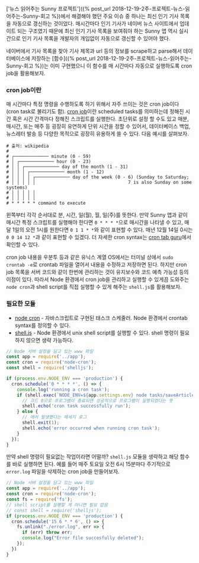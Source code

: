 ['뉴스 읽어주는 Sunny 프로젝트']({% post_url 2018-12-19-2주-프로젝트-뉴스-읽어주는-Sunny-회고 %})에서 해결해야 했던 주요 이슈 중 하나는 최신 인기 기사 목록을 자동으로 갱신하는 것이었다. 매시간마다 인기 기사가 네이버 뉴스 사이트에서 업데이트 되는 구조였기 때문에 최신 인기 기사 목록을 보여줘야 하는 Sunny 앱 역시 실시간으로 인기 기사 목록을 개발자의 개입없이 자동으로 갱신할 수 있어야 했다. 

네이버에서 기사 목록을 찾아 기사 제목과 url 등의 정보를 scrape하고 parse해서 데이터베이스에 저장하는 [함수]({% post_url 2018-12-19-2주-프로젝트-뉴스-읽어주는-Sunny-회고 %})는 이미 구현했으니 이 함수를 매 시간마다 자동으로 실행하도록 cron job을 활용해보자. 


### cron job이란
매 시간마다 특정 명령을 수행하도록 하기 위해서 자주 쓰이는 것은 cron job이다 (cron task로 불리기도 함). [cron job](https://en.wikipedia.org/wiki/Cron)이란 scheduled tasks를 의미하는데 정해진 시간 혹은 시간 간격마다 정해진 스크립트를 실행한다. 초단위로 설정 할 수도 있고 매분, 매시간, 또는 매주 등 굉장히 유연하게 단위 시간을 정할 수 있어서, 데이터베이스 백업, 뉴스레터 발송 등 다양한 목적으로 굉장히 유용하게 쓸 수 있다. 다음 예시를 살펴보자.

```
# 출처: wikipedia
#
# ┌───────────── minute (0 - 59)
# │ ┌───────────── hour (0 - 23)
# │ │ ┌───────────── day of the month (1 - 31)
# │ │ │ ┌───────────── month (1 - 12)
# │ │ │ │ ┌───────────── day of the week (0 - 6) (Sunday to Saturday;
# │ │ │ │ │                                   7 is also Sunday on some systems)
# │ │ │ │ │
# │ │ │ │ │
# * * * * * command to execute
```

왼쪽부터 각각 순서대로 분, 시간, 일(월), 월, 일(주)를 뜻한다. 만약 Sunny 앱과 같이 매시간 특정 스크립트를 실행해야 한다면 `0 * * * *`으로 매시간을 나타낼 수 있고, 매달 1일의 오전 1시를 원한다면 `0 1 1 * *`와 같이 표현할 수 있다. 매년 12월 14일 0시는 `0 0 14 12 *`과 같이 표현할 수 있겠다. 더 자세한 cron syntax는 [cron tab guru](https://crontab.guru/)에서 확인할 수 있다. 

cron job 내용을 우분투 등과 같은 유닉스 계열 OS에서는 터미널 상에서 `sudo crontab -e`로 crontab 파일을 열어서 내용을 수정하고 저장하면 된다. 하지만 cron job 목록을 서버 코드와 같이 한번에 관리하는 것이 유지보수와 코드 예측 가능성 등의 이점이 있다. 따라서 Node 환경에서 cron job을 관리하고 실행할 수 있게끔 도와주는 `node cron`과 shell script를 직접 실행할 수 있게 해주는 `shell.js`를 활용해보자. 


### 필요한 모듈
- [node cron](https://www.npmjs.com/package/node-cron) - 자바스크립트로 구현된 태스크 스케줄러. Node 환경에서 crontab syntax를 정의할 수 있다.
- [shell.js](https://www.npmjs.com/package/shelljs) - Node 환경에서 unix shell script를 실행할 수 있다. shell 명령이 필요하지 않으면 생략 가능하다.

```javascript
// Node 서버 설정을 담고 있는 www 파일
const app = require('../app');
const cron = require('node-cron');
const shell = require('shelljs');

if (process.env.NODE_ENV === 'production') {
  cron.schedule('0 * * * *', () => {
    console.log('running a cron task');
    if (shell.exec(`NODE_ENV=${app.settings.env} node tasks/saveArticlesList.js`).code === 0) {
      // 코드 0으로 프로그램이 종료되면 성공적으로 프로그램이 실행되었다는 뜻
      shell.echo('cron task successfully run');
    } else {
      // 에러 발생했다는 메세지 로그
      shell.exit(1);
      shell.echo('error occurred when running cron task');
    }
  });
}
```


만약 shell 명령이 필요없는 작업이라면 어떨까? `shell.js` 모듈을 생략하고 해당 함수를 바로 실행하면 된다. 예를 들어 매주 토요일 오전 6시 15분마다 주기적으로 `error.log` 파일을 삭제하는 cron job을 만들어보자.

```javascript
// Node 서버 설정을 담고 있는 www 파일
const app = require('../app');
const cron = require('node-cron');
const fs = require('fs');
// shell script를 실행할 게 아니면 필요 없음
// const shell = require('shelljs'); 
if (process.env.NODE_ENV === 'production') {
  cron.schedule('15 6 * * 6', () => {
    fs.unlink("./error.log", err => {
      if (err) throw err;
      console.log("Error file succesfully deleted");
    });
  })
}
```